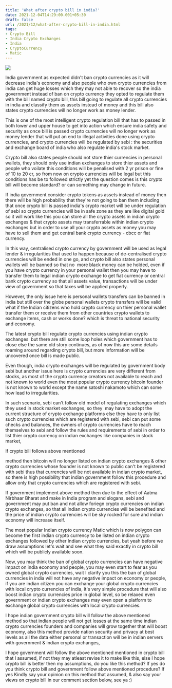 ```yaml
---
title: 'What after crypto bill in india?'
date: 2021-12-04T14:29:00.001+05:30
draft: false
url: /2021/12/what-after-crypto-bill-in-india.html
tags: 
- Crypto Bill
- India Crypto Exchanges
- India
- CryptoCurrency
- Matic
---
```


 [![](https://lh3.googleusercontent.com/-squOyfJiZBM/Yast793hCVI/AAAAAAAAHsk/6QRyiTPfTTAbYBNp6qBnGJC25VBbyX-KACNcBGAsYHQ/s1600/1638608358706496-0.png)](https://lh3.googleusercontent.com/-squOyfJiZBM/Yast793hCVI/AAAAAAAAHsk/6QRyiTPfTTAbYBNp6qBnGJC25VBbyX-KACNcBGAsYHQ/s1600/1638608358706496-0.png) 

  

India government as expected didn't ban crypto currencies as it will decrease india's economy and also people who own crypto currencies from india can get huge losses which they may not able to recover so the india government instead of ban on crypto currency they opted to regulate them with the bill named crypto bill, this bill going to regulate all crypto currencies in india and classify them as assets instead of money and this bill also states crypto currencies will no longer work as money lender.

  

This is one of the most intelligent crypto regulation bill that has to passed in both lower and upper house to get into action which ensure india safety and security as once bill is passed crypto currencies will no longer work as money lender that will put an end to illegal activities done using crypto currencies, and crypto currencies will be regulated by sebi : the securities and exchange board of india who also regulate india's stock market.

  

Crypto bill also states people should not store thier currencies in personal wallets, they should only use indian exchanges to store thier assets and people who voilate this conditions will be penalised with 2 yr prison or fine of 10 to 20 cr, so from now on crypto currencies will be legal but this conditions has be to followed strictly yet the question comes is this crypto bill will become standard? or can something may change in future.

  

If india government consider crypto tokens as assets instead of money then there will be high probability that they're not going to ban them including that once crypto bill is passed india's crypto market will be under regulation of sebi so crypto currencies will be in safe zone as they are like digital gold so it will work like this you can store all the crypto assets in indian crypto exchanges & that crypto assets may transferrable within indian crypto exchanges but in order to use all your crypto assets as money you may have to sell them and get central bank crypto currency - cbcc or fiat currency.

  

In this way, centralised crypto currency by government will be used as legal lender & irregularities that used to happen because of de-centralised crypto currencies will be ended in one go, and crypto bill also states personal wallets will be banned so that no  more black money can be holded, even if you have crypto currency in your personal wallet then you may have to transfer them to legal indian crypto exchange to get fiat currency or central bank crypto currency so that all assets value, transactions will be under view of government so that taxes will be applied properly.

  

However, the only issue here is personal wallets transfers can be banned in india but still over the globe personal wallets crypto transfers will be valid what if the Indian citizens who hold crypto currency on thier personal wallet transfer them or receive them from other countries crypto wallets to exchange items, cash or works done? which is threat to national security and economy.

  

The latest crypto bill regulate crypto currencies using indian crypto exchanges  but there are still some loop holes which government has to close else the same old story continues, as of now this are some details roaming around regarding crypto bill, but more information will be uncovered once bill is made public.

  

Even though, india crypto exchanges will be regulated by government body sebi but another issue here is crypto currencies are very different from stocks, as most of the crypto currency creators not available to reach and not known to world even the most popular crypto currency bitcoin founder is not known to world except the name satoshi nakamoto which can some how lead to irregularities.

  

In such scenario, sebi can't follow old model of regulating exchanges which they used in stock market exchanges, so they  may have to adopt the current structure of crypto exchange platforms else they have to only list such crypto currencies which are registered with sebi, sebi can put some checks and balances, the owners of crypto currencies have to reach themselves to sebi and follow the rules and requirements of sebi in order to list thier crypto currency on indian exchanges like companies in stock market, 

  

If crypto bill follows above mentioned

method then bitcoin will no longer listed on indian crypto exchanges & other crypto currencies whose founder is not known to public can't be registered with sebi thus that currencies will be not available in indian crypto market, so there is high possibility that indian government follow this procedure and allow only that crypto currencies which are registered with sebi.

  

If government implement above method then due to the effect of Aatma Nirbhaar Bharat and make in India program and slogans, sebi and government may put ban and not allow foriegn crypto currencies on indian crypto exchanges, so that all indian crypto currencies will be benefited and the price of indian crypto currencies will be sky rocked for sure and indian economy will increase itself.

  

The most popular Indian crypto currency Matic which is now polygon can become the first indian crypto currency to be listed on indian crypto exchanges followed by other Indian crypto currencies, but yeah before we draw assumptions let's wait and see what they said exactly in crypto bill which will be publicly available soon.

  

Now, you may think the ban of global crypto currencies can have negative impact on india economy and people, you may even start to fear as you owned global crypto currencies, wait I clarify you this the ban of global currencies in india will not have any negative impact on economy or people, if you are indian citizen you can exchange your global crypto currencies with local crypto currencies of india, it's very simple procedure that will also boost indian crypto currencies price in global level, so be relaxed even government or indian crypto exchanges may even open a platform to exchange global crypto currencies with local crypto currencies.

  

I hope indian government crypto bill will follow the above mentioned method so that indian people will not get losses at the same time indian crypto currencies founders and companies will grow together that will boost economy, also this method provide nation security and privacy at best levels as all the data either personal or transaction will be in indian servers with government & indian crypto exchanges, 

  

I hope government will follow the above mentioned mentioned in crypto bill that I assumed, if not they may atleast revise it to make like this, else I hope crypto bill is better then my assumptions, do you like this method? If yes do you think crypto bill and government follow above mentioned procedure? If yes Kindly say your opinion on this method that assumed, & also say your views on crypto bill in our comment section below, see ya :)
